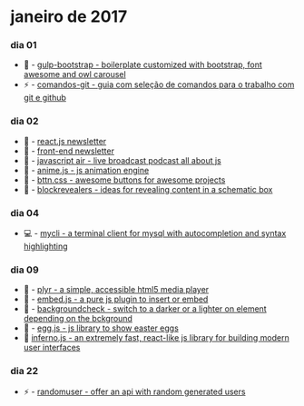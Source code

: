 # janeiro de 2017

### dia 01
- :beers: - [gulp-bootstrap - boilerplate customized with bootstrap, font awesome and owl carousel](https://github.com/theandersonn/gulp-bootstrap)
- :zap: - [comandos-git - guia com seleção de comandos para o trabalho com git e github](https://github.com/theandersonn/comandos-git)

### dia 02
- :beers: - [react.js newsletter](http://reactjsnewsletter.com/)
- :beers: - [front-end newsletter](http://frontendnewsletter.com/)
- :beers: - [javascript air - live broadcast podcast all about js](https://javascriptair.com/)
- :beers: - [anime.js - js animation engine](https://github.com/juliangarnier/anime)
- :beers: - [bttn.css - awesome buttons for awesome projects](https://github.com/ganapativs/bttn.css)
- :beers: - [blockrevealers - ideas for revealing content in a schematic box](https://github.com/codrops/BlockRevealers)

### dia 04
- :computer: - [mycli - a terminal client for mysql with autocompletion and syntax highlighting](https://github.com/dbcli/mycli)

### dia 09
- :beers: - [plyr - a simple, accessible html5 media player](https://plyr.io/)
- :beers: - [embed.js - a pure js plugin to insert or embed](http://riteshkr.com/embed.js/)
- :beers: - [backgroundcheck - switch to a darker or a lighter on element depending on the bckground](http://www.kennethcachia.com/background-check/)
- :beers: - [egg.js - js library to show easter eggs](http://thatmikeflynn.com/egg.js/)
- :beers: [inferno.js - an extremely fast, react-like js library for building modern user interfaces](https://github.com/infernojs/inferno)

### dia 22
- :zap: - [randomuser - offer an api with random generated users](https://randomuser.me/)

